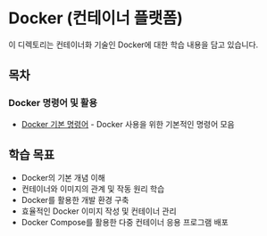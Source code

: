 # Docker (컨테이너 플랫폼)

이 디렉토리는 컨테이너화 기술인 Docker에 대한 학습 내용을 담고 있습니다.

## 목차

### Docker 명령어 및 활용
- [Docker 기본 명령어](/Tools/Docker/기본명령어.md) - Docker 사용을 위한 기본적인 명령어 모음

## 학습 목표
- Docker의 기본 개념 이해
- 컨테이너와 이미지의 관계 및 작동 원리 학습
- Docker를 활용한 개발 환경 구축
- 효율적인 Docker 이미지 작성 및 컨테이너 관리
- Docker Compose를 활용한 다중 컨테이너 응용 프로그램 배포 